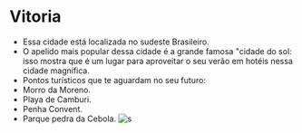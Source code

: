 # Vitoria
* Essa cidade está localizada no sudeste Brasileiro.
* O apelido mais popular dessa cidade é a grande famosa "cidade do sol: isso mostra que é um lugar para aproveitar o seu verão em hotéis nessa cidade magnifica.
* Pontos turísticos que te aguardam no seu futuro:
* Morro da Moreno.
* Playa de Camburi.
* Penha Convent.
* Parque pedra da Cebola.
![s](https://cdnv2.moovin.com.br/bandeirashop/imagens/produtos/original/7f0b2bd038eb25206c32ee358086ae9a.jpg)
